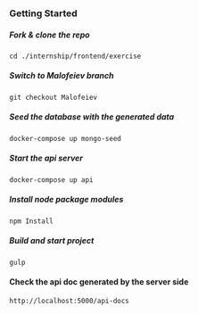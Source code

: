 ### Getting Started
##### Fork & clone the repo
```
cd ./internship/frontend/exercise
```
##### Switch to Malofeiev branch
```
git checkout Malofeiev
```
##### Seed the database with the generated data
```
docker-compose up mongo-seed
```
##### Start the api server
```
docker-compose up api
```
##### Install node package modules
```
npm Install
```
##### Build and start project
```
gulp
```
#### Check the api doc generated by the server side
```
http://localhost:5000/api-docs
```
